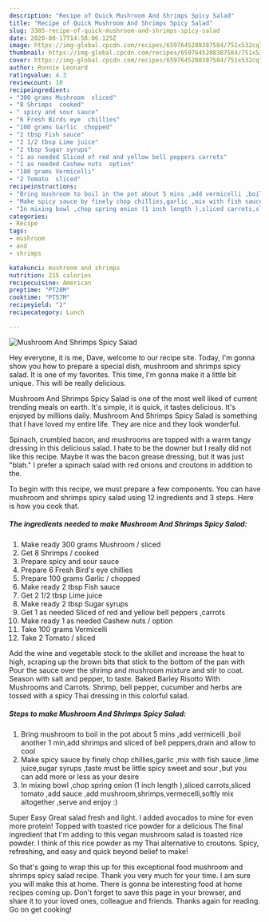 ```yaml
---
description: "Recipe of Quick Mushroom And Shrimps Spicy Salad"
title: "Recipe of Quick Mushroom And Shrimps Spicy Salad"
slug: 3385-recipe-of-quick-mushroom-and-shrimps-spicy-salad
date: 2020-08-17T14:58:06.125Z
image: https://img-global.cpcdn.com/recipes/6597645208387584/751x532cq70/mushroom-and-shrimps-spicy-salad-recipe-main-photo.jpg
thumbnail: https://img-global.cpcdn.com/recipes/6597645208387584/751x532cq70/mushroom-and-shrimps-spicy-salad-recipe-main-photo.jpg
cover: https://img-global.cpcdn.com/recipes/6597645208387584/751x532cq70/mushroom-and-shrimps-spicy-salad-recipe-main-photo.jpg
author: Ronnie Leonard
ratingvalue: 4.3
reviewcount: 10
recipeingredient:
- "300 grams Mushroom  sliced"
- "8 Shrimps  cooked"
- " spicy and sour sauce"
- "6 Fresh Birds eye  chillies"
- "100 grams Garlic  chopped"
- "2 tbsp Fish sauce"
- "2 1/2 tbsp Lime juice"
- "2 tbsp Sugar syrups"
- "1 as needed Sliced of red and yellow bell peppers carrots"
- "1 as needed Cashew nuts  option"
- "100 grams Vermicelli"
- "2 Tomato  sliced"
recipeinstructions:
- "Bring mushroom to boil in the pot about 5 mins ,add vermicelli ,boil another 1 min,add shrimps and sliced of bell peppers,drain and allow to cool"
- "Make spicy sauce by finely chop chillies,garlic ,mix with fish sauce ,lime juice,sugar syrups ,taste must be little spicy  sweet and sour ,but you can add more or less as your desire"
- "In mixing bowl ,chop spring onion (1 inch length ),sliced carrots,sliced tomato ,add sauce ,add mushroom,shrimps,vermecelli,softly mix altogether ,serve and enjoy :)"
categories:
- Recipe
tags:
- mushroom
- and
- shrimps

katakunci: mushroom and shrimps 
nutrition: 215 calories
recipecuisine: American
preptime: "PT28M"
cooktime: "PT57M"
recipeyield: "2"
recipecategory: Lunch

---
```



![Mushroom And Shrimps Spicy Salad](https://img-global.cpcdn.com/recipes/6597645208387584/751x532cq70/mushroom-and-shrimps-spicy-salad-recipe-main-photo.jpg)

Hey everyone, it is me, Dave, welcome to our recipe site. Today, I'm gonna show you how to prepare a special dish, mushroom and shrimps spicy salad. It is one of my favorites. This time, I'm gonna make it a little bit unique. This will be really delicious.

Mushroom And Shrimps Spicy Salad is one of the most well liked of current trending meals on earth. It's simple, it is quick, it tastes delicious. It's enjoyed by millions daily. Mushroom And Shrimps Spicy Salad is something that I have loved my entire life. They are nice and they look wonderful.

Spinach, crumbled bacon, and mushrooms are topped with a warm tangy dressing in this delicious salad. I hate to be the downer but I really did not like this recipe. Maybe it was the bacon grease dressing, but it was just &#34;blah.&#34; I prefer a spinach salad with red onions and croutons in addition to the.


To begin with this recipe, we must prepare a few components. You can have mushroom and shrimps spicy salad using 12 ingredients and 3 steps. Here is how you cook that.

<!--inarticleads1-->

##### The ingredients needed to make Mushroom And Shrimps Spicy Salad:

1. Make ready 300 grams Mushroom / sliced
1. Get 8 Shrimps / cooked
1. Prepare  spicy and sour sauce
1. Prepare 6 Fresh Bird&#39;s eye  chillies
1. Prepare 100 grams Garlic / chopped
1. Make ready 2 tbsp Fish sauce
1. Get 2 1/2 tbsp Lime juice
1. Make ready 2 tbsp Sugar syrups
1. Get 1 as needed Sliced of red and yellow bell peppers ,carrots
1. Make ready 1 as needed Cashew nuts / option
1. Take 100 grams Vermicelli
1. Take 2 Tomato / sliced


Add the wine and vegetable stock to the skillet and increase the heat to high, scraping up the brown bits that stick to the bottom of the pan with Pour the sauce over the shrimp and mushroom mixture and stir to coat. Season with salt and pepper, to taste. Baked Barley Risotto With Mushrooms and Carrots. Shrimp, bell pepper, cucumber and herbs are tossed with a spicy Thai dressing in this colorful salad. 

<!--inarticleads2-->

##### Steps to make Mushroom And Shrimps Spicy Salad:

1. Bring mushroom to boil in the pot about 5 mins ,add vermicelli ,boil another 1 min,add shrimps and sliced of bell peppers,drain and allow to cool
1. Make spicy sauce by finely chop chillies,garlic ,mix with fish sauce ,lime juice,sugar syrups ,taste must be little spicy  sweet and sour ,but you can add more or less as your desire
1. In mixing bowl ,chop spring onion (1 inch length ),sliced carrots,sliced tomato ,add sauce ,add mushroom,shrimps,vermecelli,softly mix altogether ,serve and enjoy :)


Super Easy Great salad fresh and light. I added avocados to mine for even more protein! Topped with toasted rice powder for a delicious The final ingredient that I&#39;m adding to this vegan mushroom salad is toasted rice powder. I think of this rice powder as my Thai alternative to croutons. Spicy, refreshing, and easy and quick beyond belief to make! 

So that's going to wrap this up for this exceptional food mushroom and shrimps spicy salad recipe. Thank you very much for your time. I am sure you will make this at home. There is gonna be interesting food at home recipes coming up. Don't forget to save this page in your browser, and share it to your loved ones, colleague and friends. Thanks again for reading. Go on get cooking!
